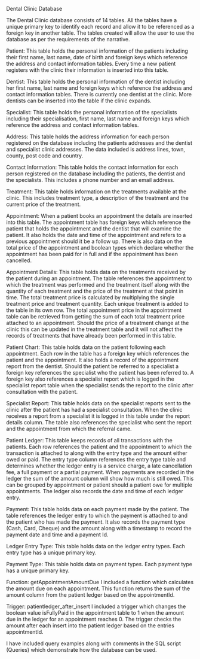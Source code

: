 Dental Clinic Database

The Dental Clinic database consists of 14 tables. All the tables have a unique primary key to identify each record and allow it to be referenced as a foreign key in another table. The tables created will allow the user to use the database as per the requirements of the narrative.

Patient: This table holds the personal information of the patients including their first name, last name, date of birth and foreign keys which reference the address and contact information tables.
Every time a new patient registers with the clinic their information is inserted into this table.

Dentist: This table holds the personal information of the dentist including her first name, last name and foreign keys which reference the address and contact information tables.
There is currently one dentist at the clinic. More dentists can be inserted into the table if the clinic expands.

Specialist: This table holds the personal information of the specialists including their specialisation, first name, last name and foreign keys which reference the address and contact information tables.

Address: This table holds the address information for each person registered on the database including the patients addresses and the dentist and specialist clinic addresses. The data included is address lines, town, county, post code and country.

Contact Information: This table holds the contact information for each person registered on the database including the patients, the dentist and the specialists. This includes a phone number and an email address.

Treatment: This table holds information on the treatments available at the clinic. This includes treatment type, a description of the treatment and the current price of the treatment.

Appointment: When a patient books an appointment the details are inserted into this table. The appointment table has foreign keys which reference the patient that holds the appointment and the dentist that will examine the patient.
It also holds the date and time of the appointment and refers to a previous appointment should it be a follow up. There is also data on the total price of the appointment and boolean types which declare whether the appointment has been paid for in full and if the appointment has been cancelled.

Appointment Details: This table holds data on the treatments received by the patient during an appointment. The table references the appointment to which the treatment was performed and the treatment itself along with the quantity of each treatment and the price of the treatment at that point in time. The total treatment price is calculated by multiplying the single treatment price and treatment quantity.
Each unique treatment is added to the table in its own row.
The total appointment price in the appointment table can be retrieved from getting the sum of each total treatment price attached to an appointment.
Should the price of a treatment change at the clinic this can be updated in the treatment table and it will not affect the records of treatments that have already been performed in this table.

Patient Chart: This table holds data on the patient following each appointment. Each row in the table has a foreign key which references the patient and the appointment. It also holds a record of the appointment report from the dentist. Should the patient be referred to a specialist a foreign key references the specialist who the patient has been referred to.
A foreign key also references a specialist report which is logged in the specialist report table when the specialist sends the report to the clinic after consultation with the patient.

Specialist Report: This table holds data on the specialist reports sent to the clinic after the patient has had a specialist consultation.
When the clinic receives a report from a specialist it is logged in this table under the report details column. The table also references the specialist who sent the report and the appointment from which the referral came.

Patient Ledger: This table keeps records of all transactions with the patients.
Each row references the patient and the appointment to which the transaction is attached to along with the entry type and the amount either owed or paid.
The entry type column references the entry type table and determines whether the ledger entry is a service charge, a late cancellation fee, a full payment or a partial payment. When payments are recorded in the ledger the sum of the amount column will show how much is still owed. This can be grouped by appointment or patient should a patient owe for multiple appointments.
The ledger also records the date and time of each ledger entry.

Payment: This table holds data on each payment made by the patient.
The table references the ledger entry to which the payment is attached to and the patient who has made the payment. It also records the payment type (Cash, Card, Cheque) and the amount along with a timestamp to record the payment date and time and a payment Id.

Ledger Entry Type: This table holds data on the ledger entry types. Each entry type has a unique primary key.

Payment Type: This table holds data on payment types. Each payment type has a unique primary key.

Function: getAppointmentAmountDue
I included a function which calculates the amount due on each appointment. This function returns the sum of the amount column from the patient ledger based on the appointmentId.

Trigger: patientledger_after_insert
I included a trigger which changes the boolean value isFullyPaid in the appointment table to 1 when the amount due in the ledger for an appointment reaches 0. The trigger checks the amount after each insert into the patient ledger based on the entries appointmentId.

I have included query examples along with comments in the SQL script (Queries) which demonstrate how the database can be used.
